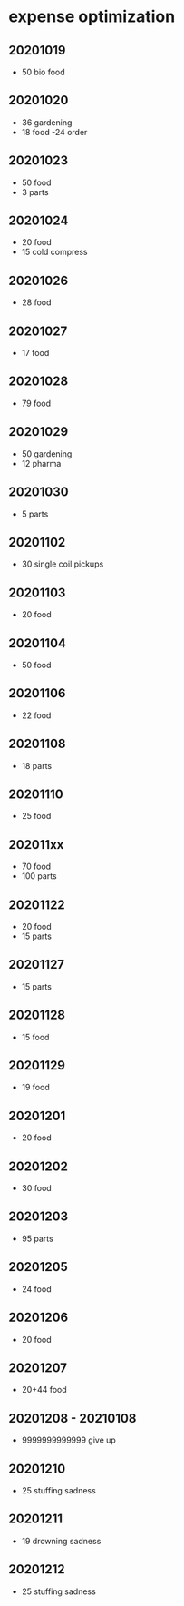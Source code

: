 # expense optimization

## 20201019

- 50 bio food


## 20201020

- 36 gardening
- 18 food -24 order


## 20201023

- 50 food
- 3 parts


## 20201024

- 20 food
- 15 cold compress


## 20201026

- 28 food


## 20201027

- 17 food


## 20201028

- 79 food


## 20201029

- 50 gardening
- 12 pharma


## 20201030

- 5 parts


## 20201102

- 30 single coil pickups


## 20201103

- 20 food


## 20201104

- 50 food


## 20201106

- 22 food


## 20201108

- 18 parts


## 20201110

- 25 food


## 202011xx

- 70 food
- 100 parts


## 20201122

- 20 food
- 15 parts


## 20201127

- 15 parts


## 20201128

- 15 food


## 20201129

- 19 food


## 20201201

- 20 food


## 20201202

- 30 food


## 20201203

- 95 parts


## 20201205

- 24 food


## 20201206

- 20 food


## 20201207

- 20+44 food


## 20201208 - 20210108

- 9999999999999 give up


## 20201210

- 25 stuffing sadness


## 20201211

- 19 drowning sadness


## 20201212

- 25 stuffing sadness
